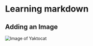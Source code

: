 # Learning markdown

## Adding an Image
![Image of Yaktocat](https://octodex.github.com/images/yaktocat.png)
